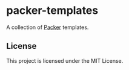 # packer-templates

A collection of [Packer][packer] templates.

## License

This project is licensed under the MIT License.

[packer]: https://www.packer.io/
